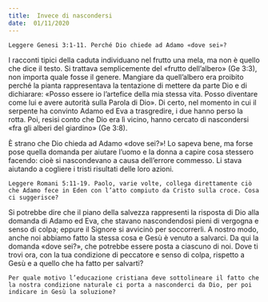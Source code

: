 ```yaml
---
title:  Invece di nascondersi
date:  01/11/2020
---
```


`Leggere Genesi 3:1-11. Perché Dio chiede ad Adamo «dove sei»?`

I racconti tipici della caduta individuano nel frutto una mela, ma non è quello che dice il testo. Si trattava semplicemente del «frutto dell’albero» (Ge 3:3), non importa quale fosse il genere. Mangiare da quell’albero era proibito perché la pianta rappresentava la tentazione di mettere da parte Dio e di dichiarare: «Posso essere io l’artefice della mia stessa vita. Posso diventare come lui e avere autorità sulla Parola di Dio». Di certo, nel momento in cui il serpente ha convinto Adamo ed Eva a trasgredire, i due hanno perso la rotta. Poi, resisi conto che Dio era lì vicino, hanno cercato di nascondersi «fra gli alberi del giardino» (Ge 3:8).

È strano che Dio chieda ad Adamo «dove sei?»! Lo sapeva bene, ma forse pose quella domanda per aiutare l’uomo e la donna a capire cosa stessero facendo: cioè si nascondevano a causa dell’errore commesso. Li stava aiutando a cogliere i tristi risultati delle loro azioni.

`Leggere Romani 5:11-19. Paolo, varie volte, collega direttamente ciò che Adamo fece in Eden con l’atto compiuto da Cristo sulla croce. Cosa ci suggerisce?`

Si potrebbe dire che il piano della salvezza rappresenti la risposta di Dio alla domanda di Adamo ed Eva, che stavano nascondendosi pieni di vergogna e senso di colpa; eppure il Signore si avvicinò per soccorrerli. A nostro modo, anche noi abbiamo fatto la stessa cosa e Gesù è venuto a salvarci. Da qui la domanda «dove sei?», che potrebbe essere posta a ciascuno di noi. Dove ti trovi ora, con la tua condizione di peccatore e senso di colpa, rispetto a Gesù e a quello che ha fatto per salvarti?

`Per quale motivo l’educazione cristiana deve sottolineare il fatto che la nostra condizione naturale ci porta a nasconderci da Dio, per poi indicare in Gesù la soluzione?`